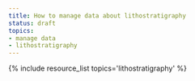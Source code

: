```yaml
---
title: How to manage data about lithostratigraphy
status: draft
topics:
- manage data
- lithostratigraphy
---
```

{% include resource_list topics='lithostratigraphy' %}